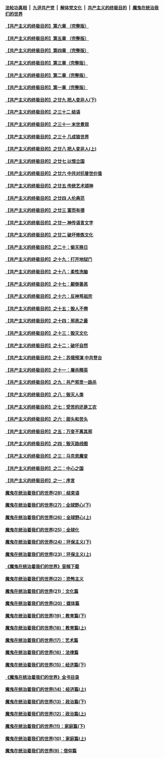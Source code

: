 

####  [法轮功真相](../../../../basic/blob/master/README.md?t=05221101) &nbsp;|&nbsp; [九评共产党](../../../../9ping.md/blob/master/README.md?t=05221101) &nbsp;|&nbsp; [解体党文化](../../../../jtdwh.md/blob/master/README.md?t=05221101)  &nbsp;|&nbsp; [共产主义的终极目的](../../../../gczydzjmd.md/blob/master/README.md?t=05221101) &nbsp;|&nbsp; [魔鬼在统治我们的世界](../../../../mgztzwmdsj.md/blob/master/README.md?t=05221101) 

#### [【共产主义的终极目的】第六章 （完整版）](../pages/nsc422/n11428913.md?t=05221101) 

#### [【共产主义的终极目的】第五章 （完整版）](../pages/nsc422/n11428912.md?t=05221101) 

#### [【共产主义的终极目的】第四章 （完整版）](../pages/nsc422/n11428907.md?t=05221101) 

#### [【共产主义的终极目的】第三章（完整版）](../pages/nsc422/n11428848.md?t=05221101) 

#### [【共产主义的终极目的】第二章（完整版）](../pages/nsc422/n11428831.md?t=05221101) 

#### [【共产主义的终极目的】第一章（完整版）](../pages/nsc422/n11417651.md?t=05221101) 

#### [【共产主义的终极目的】之廿九 把人变非人(下)](../pages/nsc422/n11344140.md?t=05221101) 

#### [【共产主义的终极目的】之三十二 结语](../pages/nsc422/n11360535.md?t=05221101) 

#### [【共产主义的终极目的】之三十一 末世景观](../pages/nsc422/n11351129.md?t=05221101) 

#### [【共产主义的终极目的】之三十 几成狼世界](../pages/nsc422/n11348280.md?t=05221101) 

#### [【共产主义的终极目的】之廿八 把人变非人(上)](../pages/nsc422/n11340492.md?t=05221101) 

#### [【共产主义的终极目的】之廿七 以恨立国](../pages/nsc422/n11336944.md?t=05221101) 

#### [【共产主义的终极目的】之廿六 中共对抗普世价值](../pages/nsc422/n11324785.md?t=05221101) 

#### [【共产主义的终极目的】之廿五 传统艺术颂神](../pages/nsc422/n11296396.md?t=05221101) 

#### [【共产主义的终极目的】之廿四 人伦典范](../pages/nsc422/n11296397.md?t=05221101) 

#### [【共产主义的终极目的】之廿三 富而有德](../pages/nsc422/n11283598.md?t=05221101) 

#### [【共产主义的终极目的】之廿一 神传语言文字](../pages/nsc422/n11263265.md?t=05221101) 

#### [【共产主义的终极目的】之廿二 破坏修炼文化](../pages/nsc422/n11245728.md?t=05221101) 

#### [【共产主义的终极目的】之二十：偷天换日](../pages/nsc422/n11238846.md?t=05221101) 

#### [【共产主义的终极目的】之十九：打开地狱门](../pages/nsc422/n11206376.md?t=05221101) 

#### [【共产主义的终极目的】之十八：柔性洗脑](../pages/nsc422/n11199994.md?t=05221101) 

#### [【共产主义的终极目的】之十七：颠倒善恶](../pages/nsc422/n11179782.md?t=05221101) 

#### [【共产主义的终极目的】之十六：反神骂祖宗](../pages/nsc422/n11166798.md?t=05221101) 

#### [【共产主义的终极目的】之十五：毁人不倦](../pages/nsc422/n11166792.md?t=05221101) 

#### [【共产主义的终极目的】之十四：邪恶之最](../pages/nsc422/n11150249.md?t=05221101) 

#### [【共产主义的终极目的】之十三：毁灭文化](../pages/nsc422/n11135227.md?t=05221101) 

#### [【共产主义的终极目的】之十二：破坏自然](../pages/nsc422/n11135214.md?t=05221101) 

#### [【共产主义的终极目的】之十：苏俄预演 中共登台](../pages/nsc422/n11118424.md?t=05221101) 

#### [【共产主义的终极目的】之十一：屠杀精英](../pages/nsc422/n11118442.md?t=05221101) 

#### [【共产主义的终极目的】之九：共产邪灵一路杀](../pages/nsc422/n11114139.md?t=05221101) 

#### [【共产主义的终极目的】之八：毁灭人类](../pages/nsc422/n11108503.md?t=05221101) 

#### [【共产主义的终极目的】之七：受苦的还是工农](../pages/nsc422/n11101809.md?t=05221101) 

#### [【共产主义的终极目的】之六：甜头和苦头](../pages/nsc422/n11096971.md?t=05221101) 

#### [【共产主义的终极目的】之五：万变不离其邪](../pages/nsc422/n11091285.md?t=05221101) 

#### [【共产主义的终极目的】之四：毁灭路线图](../pages/nsc422/n11086284.md?t=05221101) 

#### [【共产主义的终极目的】之三：马克思魔变](../pages/nsc422/n11061941.md?t=05221101) 

#### [【共产主义的终极目的】之二：中心之国](../pages/nsc422/n11047728.md?t=05221101) 

#### [【共产主义的终极目的】之一：序言](../pages/nsc422/n11086077.md?t=05221101) 

#### [魔鬼在统治着我们的世界(28)：结束语](../pages/nsc422/n10936246.md?t=05221101) 

#### [魔鬼在统治着我们的世界(27)：全球野心(下)](../pages/nsc422/n10928319.md?t=05221101) 

#### [魔鬼在统治着我们的世界(26)：全球野心(上)](../pages/nsc422/n10900318.md?t=05221101) 

#### [魔鬼在统治着我们的世界(25)：全球化](../pages/nsc422/n10788205.md?t=05221101) 

#### [魔鬼在统治着我们的世界(24)：环保主义(下)](../pages/nsc422/n10695307.md?t=05221101) 

#### [魔鬼在统治着我们的世界(23)：环保主义(上)](../pages/nsc422/n10688613.md?t=05221101) 

#### [《魔鬼在统治着我们的世界》音频下载](../pages/nsc422/n10635553.md?t=05221101) 

#### [魔鬼在统治着我们的世界(22)：恐怖主义](../pages/nsc422/n10614727.md?t=05221101) 

#### [魔鬼在统治着我们的世界(21)：文化篇](../pages/nsc422/n10597706.md?t=05221101) 

#### [魔鬼在统治着我们的世界(20)：媒体篇](../pages/nsc422/n10586579.md?t=05221101) 

#### [魔鬼在统治着我们的世界(19)：教育篇(下)](../pages/nsc422/n10564808.md?t=05221101) 

#### [魔鬼在统治着我们的世界(18)：教育篇(上)](../pages/nsc422/n10526970.md?t=05221101) 

#### [魔鬼在统治着我们的世界(17)：艺术篇](../pages/nsc422/n10499093.md?t=05221101) 

#### [魔鬼在统治着我们的世界(16)：法律篇](../pages/nsc422/n10485969.md?t=05221101) 

#### [魔鬼在统治着我们的世界(15)：经济篇(下)](../pages/nsc422/n10469975.md?t=05221101) 

#### [《魔鬼在统治着我们的世界》全书目录](../pages/nsc422/n10464261.md?t=05221101) 

#### [魔鬼在统治着我们的世界(14)：经济篇(上)](../pages/nsc422/n10457370.md?t=05221101) 

#### [魔鬼在统治着我们的世界(13)：政治篇(下)](../pages/nsc422/n10448270.md?t=05221101) 

#### [魔鬼在统治着我们的世界(12)：政治篇(上)](../pages/nsc422/n10444576.md?t=05221101) 

#### [魔鬼在统治着我们的世界(11)：家庭篇(下)](../pages/nsc422/n10440961.md?t=05221101) 

#### [魔鬼在统治着我们的世界(10)：家庭篇(上)](../pages/nsc422/n10435448.md?t=05221101) 

#### [魔鬼在统治着我们的世界(9)：信仰篇](../pages/nsc422/n10432159.md?t=05221101) 

